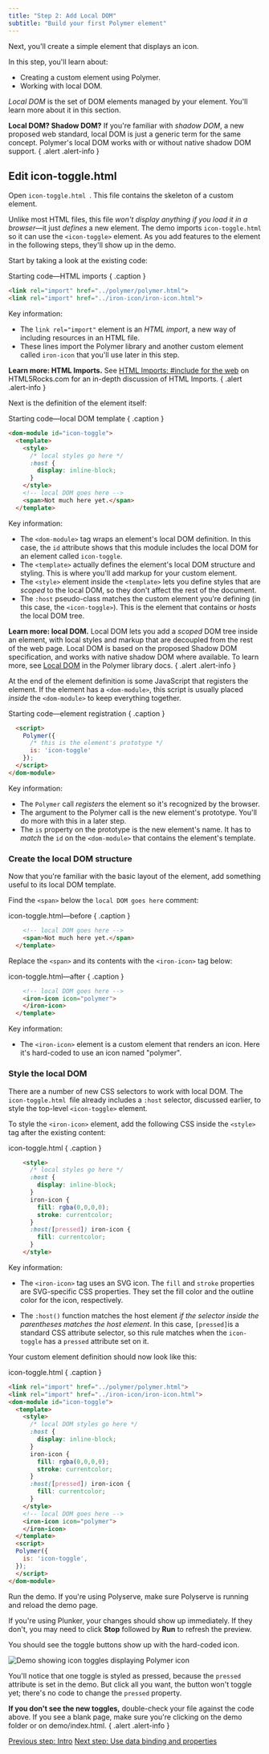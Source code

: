 ```yaml
---
title: "Step 2: Add Local DOM"
subtitle: "Build your first Polymer element"
---
```


Next, you'll create a simple element that displays an icon.

In this step, you'll learn about:

*   Creating a custom element using Polymer.
*   Working with local DOM.

_Local DOM_ is the set of DOM elements managed by your element. You'll learn more
about it in this section.

**Local DOM? Shadow DOM?** If you're familiar with _shadow DOM_, a new proposed
web standard, local DOM is just a generic term for the same concept. Polymer's
local DOM works with or without native shadow DOM support.
{ .alert .alert-info }

## Edit icon-toggle.html

Open `icon-toggle.html `. This file contains the skeleton of a custom element.

Unlike most HTML files, this file <em>won't display anything if you load it in a
browser</em>—it just <em>defines</em> a new element. The demo imports
`icon-toggle.html` so it can use the `<icon-toggle>`
element. As you add features to the element in the following steps, they'll show
up in the demo.

Start by taking a look at the existing code:


Starting code—HTML imports { .caption }

```html
<link rel="import" href="../polymer/polymer.html">
<link rel="import" href="../iron-icon/iron-icon.html">
```

Key information:

*   The `link rel="import"` element is an <em>HTML import</em>, a new
    way of including resources in an HTML file.
*   These lines import the Polymer library and another custom element called
    `iron-icon` that you'll use later in this step.

**Learn more: HTML Imports.** See [HTML Imports: #include for the web](http://www.html5rocks.com/en/tutorials/webcomponents/imports/)
on HTML5Rocks.com for an in-depth discussion of HTML Imports.
{ .alert .alert-info }

Next is the definition of the element itself:

Starting code—local DOM template { .caption }

```html
<dom-module id="icon-toggle">
  <template>
    <style>
      /* local styles go here */
      :host {
        display: inline-block;
      }
    </style>
    <!-- local DOM goes here -->
    <span>Not much here yet.</span>
  </template>
```

Key information:

*   The `<dom-module>` tag wraps an element's local DOM definition.
    In this case, the `id` attribute shows that this module includes the
    local DOM for an element called `icon-toggle`.
*   The `<template>` actually defines the element's local DOM structure and
    styling. This is where you'll add markup for your custom element.
*   The `<style>` element inside the `<template>` lets you
    define styles that are <em>scoped</em>  to the local DOM, so they don't
    affect the rest of the document.
*   The `:host` pseudo-class matches the custom element you're
    defining (in this case, the `<icon-toggle>`). This is the element
    that contains or <em>hosts </em>the local DOM tree.

**Learn more: local DOM.** Local DOM
lets you add a <em>scoped</em> DOM tree inside an element, with local styles and
markup that are decoupled from the rest of the web page. Local DOM is based on
the proposed Shadow DOM specification, and works with native shadow DOM where available.
To learn more, see <a href="/1.0/docs/devguide/local-dom">Local
DOM</a> in the Polymer library docs.
{ .alert .alert-info }

At the end of the element definition is some JavaScript that registers the
element. If the element has a `<dom-module>`, this script is usually placed
<em>inside</em> the `<dom-module>` to keep everything together.


Starting code—element registration { .caption }

```html
  <script>
    Polymer({
      /* this is the element's prototype */
      is: 'icon-toggle'
    });
  </script>
</dom-module>
```


Key information:

  * The `Polymer` call <em>registers</em> the element so it's recognized by the browser.
  * The argument to the Polymer call is the new element's prototype. You'll do more
with this in a later step.
  * The `is` property on the prototype is the new element's name. It has to <em>match</em> the `id` on the `<dom-module>` that contains the element's template.

### Create the local DOM structure

Now that you're familiar with the basic layout of the element, add something
useful to its local DOM template.

Find the `<span>` below the  `local DOM goes here` comment:

icon-toggle.html—before { .caption }

```html
    <!-- local DOM goes here -->
    <span>Not much here yet.</span>
  </template>
```

 Replace the `<span>` and its contents with the `<iron-icon>` tag below:

icon-toggle.html—after { .caption }

```html
    <!-- local DOM goes here -->
    <iron-icon icon="polymer">
    </iron-icon>
  </template>
```

Key information:

  * The `<iron-icon>` element is a custom element that renders an icon. Here it's hard-coded to use
an icon named "polymer".

### Style the local DOM

There are a number of new CSS selectors to work with local DOM. The `icon-toggle.html `file already includes a `:host` selector, discussed earlier, to style the top-level `<icon-toggle>` element.

To style the `<iron-icon>` element, add the following CSS inside the `<style>` tag after the existing content:

icon-toggle.html { .caption }

```html
    <style>
      /* local styles go here */
      :host {
        display: inline-block;
      }
      iron-icon {
        fill: rgba(0,0,0,0);
        stroke: currentcolor;
      }
      :host([pressed]) iron-icon {
        fill: currentcolor;
      }
    </style>
```

Key information:

*   The `<iron-icon>` tag uses an SVG icon. The `fill`
    and `stroke` properties are SVG-specific CSS properties. They
    set the fill color and the outline color for the icon, respectively.

*   The `:host()` function matches the host element <em>if the
    selector inside the parentheses matches the host element</em>. In this
    case, `[pressed]`is a standard CSS attribute selector, so this
    rule matches when the `icon-toggle` has a `pressed`
    attribute set on it.

Your custom element definition should now look like this:

icon-toggle.html { .caption }

```html
<link rel="import" href="../polymer/polymer.html">
<link rel="import" href="../iron-icon/iron-icon.html">
<dom-module id="icon-toggle">
  <template>
    <style>
      /* local DOM styles go here */
      :host {
        display: inline-block;
      }
      iron-icon {
        fill: rgba(0,0,0,0);
        stroke: currentcolor;
      }
      :host([pressed]) iron-icon {
        fill: currentcolor;
      }
    </style>
    <!-- local DOM goes here -->
    <iron-icon icon="polymer">
    </iron-icon>
  </template>
  <script>
  Polymer({
    is: 'icon-toggle',
  });
  </script>
</dom-module>
```

Run the demo. If you're using Polyserve, make sure Polyserve is running and
reload the demo page.

If you're using Plunker, your changes should show up immediately.
If they don't, you may need to click **Stop** followed by **Run** to
refresh the preview.

You should see the toggle buttons show up with the hard-coded icon.

<img src="/images/1.0/first-element/hardcoded-toggles.png" alt="Demo showing icon toggles displaying Polymer icon">

You'll notice that one toggle is styled as pressed, because the `pressed`
attribute is set in the demo. But click all you want, the button won't toggle
yet; there's no code to change the `pressed` property.


**If you don't see the new toggles,** double-check your file against the code above. If you see a blank page, make
sure you're clicking on the demo folder or on demo/index.html.
{ .alert .alert-info }

<a class="blue-button" href="intro">Previous step: Intro</a>
<a class="blue-button"
    href="step-3">Next step: Use data binding and properties</a>

